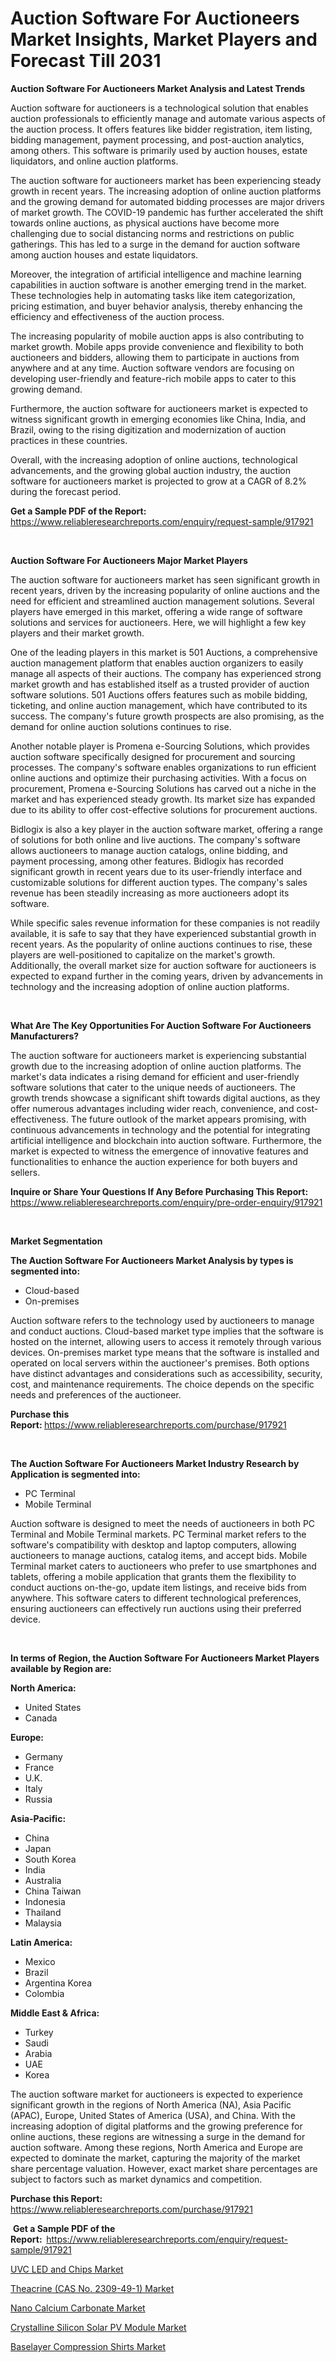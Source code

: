 <p><h1>Auction Software For Auctioneers Market Insights, Market Players and Forecast Till 2031</h1></p><p><strong>Auction Software For Auctioneers Market Analysis and Latest Trends</strong></p>
<p><p>Auction software for auctioneers is a technological solution that enables auction professionals to efficiently manage and automate various aspects of the auction process. It offers features like bidder registration, item listing, bidding management, payment processing, and post-auction analytics, among others. This software is primarily used by auction houses, estate liquidators, and online auction platforms.</p><p>The auction software for auctioneers market has been experiencing steady growth in recent years. The increasing adoption of online auction platforms and the growing demand for automated bidding processes are major drivers of market growth. The COVID-19 pandemic has further accelerated the shift towards online auctions, as physical auctions have become more challenging due to social distancing norms and restrictions on public gatherings. This has led to a surge in the demand for auction software among auction houses and estate liquidators.</p><p>Moreover, the integration of artificial intelligence and machine learning capabilities in auction software is another emerging trend in the market. These technologies help in automating tasks like item categorization, pricing estimation, and buyer behavior analysis, thereby enhancing the efficiency and effectiveness of the auction process.</p><p>The increasing popularity of mobile auction apps is also contributing to market growth. Mobile apps provide convenience and flexibility to both auctioneers and bidders, allowing them to participate in auctions from anywhere and at any time. Auction software vendors are focusing on developing user-friendly and feature-rich mobile apps to cater to this growing demand.</p><p>Furthermore, the auction software for auctioneers market is expected to witness significant growth in emerging economies like China, India, and Brazil, owing to the rising digitization and modernization of auction practices in these countries.</p><p>Overall, with the increasing adoption of online auctions, technological advancements, and the growing global auction industry, the auction software for auctioneers market is projected to grow at a CAGR of 8.2% during the forecast period.</p></p>
<p><strong>Get a Sample PDF of the Report:&nbsp;</strong> <a href="https://www.reliableresearchreports.com/enquiry/request-sample/917921">https://www.reliableresearchreports.com/enquiry/request-sample/917921</a></p>
<p>&nbsp;</p>
<p><strong>Auction Software For Auctioneers Major Market Players</strong></p>
<p><p>The auction software for auctioneers market has seen significant growth in recent years, driven by the increasing popularity of online auctions and the need for efficient and streamlined auction management solutions. Several players have emerged in this market, offering a wide range of software solutions and services for auctioneers. Here, we will highlight a few key players and their market growth.</p><p>One of the leading players in this market is 501 Auctions, a comprehensive auction management platform that enables auction organizers to easily manage all aspects of their auctions. The company has experienced strong market growth and has established itself as a trusted provider of auction software solutions. 501 Auctions offers features such as mobile bidding, ticketing, and online auction management, which have contributed to its success. The company's future growth prospects are also promising, as the demand for online auction solutions continues to rise.</p><p>Another notable player is Promena e-Sourcing Solutions, which provides auction software specifically designed for procurement and sourcing processes. The company's software enables organizations to run efficient online auctions and optimize their purchasing activities. With a focus on procurement, Promena e-Sourcing Solutions has carved out a niche in the market and has experienced steady growth. Its market size has expanded due to its ability to offer cost-effective solutions for procurement auctions.</p><p>Bidlogix is also a key player in the auction software market, offering a range of solutions for both online and live auctions. The company's software allows auctioneers to manage auction catalogs, online bidding, and payment processing, among other features. Bidlogix has recorded significant growth in recent years due to its user-friendly interface and customizable solutions for different auction types. The company's sales revenue has been steadily increasing as more auctioneers adopt its software.</p><p>While specific sales revenue information for these companies is not readily available, it is safe to say that they have experienced substantial growth in recent years. As the popularity of online auctions continues to rise, these players are well-positioned to capitalize on the market's growth. Additionally, the overall market size for auction software for auctioneers is expected to expand further in the coming years, driven by advancements in technology and the increasing adoption of online auction platforms.</p></p>
<p>&nbsp;</p>
<p><strong>What Are The Key Opportunities For Auction Software For Auctioneers Manufacturers?</strong></p>
<p><p>The auction software for auctioneers market is experiencing substantial growth due to the increasing adoption of online auction platforms. The market's data indicates a rising demand for efficient and user-friendly software solutions that cater to the unique needs of auctioneers. The growth trends showcase a significant shift towards digital auctions, as they offer numerous advantages including wider reach, convenience, and cost-effectiveness. The future outlook of the market appears promising, with continuous advancements in technology and the potential for integrating artificial intelligence and blockchain into auction software. Furthermore, the market is expected to witness the emergence of innovative features and functionalities to enhance the auction experience for both buyers and sellers.</p></p>
<p><strong>Inquire or Share Your Questions If Any Before Purchasing This Report:</strong> <a href="https://www.reliableresearchreports.com/enquiry/pre-order-enquiry/917921">https://www.reliableresearchreports.com/enquiry/pre-order-enquiry/917921</a></p>
<p>&nbsp;</p>
<p><strong>Market Segmentation</strong></p>
<p><strong>The Auction Software For Auctioneers Market Analysis by types is segmented into:</strong></p>
<p><ul><li>Cloud-based</li><li>On-premises</li></ul></p>
<p><p>Auction software refers to the technology used by auctioneers to manage and conduct auctions. Cloud-based market type implies that the software is hosted on the internet, allowing users to access it remotely through various devices. On-premises market type means that the software is installed and operated on local servers within the auctioneer's premises. Both options have distinct advantages and considerations such as accessibility, security, cost, and maintenance requirements. The choice depends on the specific needs and preferences of the auctioneer.</p></p>
<p><strong>Purchase this Report:&nbsp;</strong><a href="https://www.reliableresearchreports.com/purchase/917921">https://www.reliableresearchreports.com/purchase/917921</a></p>
<p>&nbsp;</p>
<p><strong>The Auction Software For Auctioneers Market Industry Research by Application is segmented into:</strong></p>
<p><ul><li>PC Terminal</li><li>Mobile Terminal</li></ul></p>
<p><p>Auction software is designed to meet the needs of auctioneers in both PC Terminal and Mobile Terminal markets. PC Terminal market refers to the software's compatibility with desktop and laptop computers, allowing auctioneers to manage auctions, catalog items, and accept bids. Mobile Terminal market caters to auctioneers who prefer to use smartphones and tablets, offering a mobile application that grants them the flexibility to conduct auctions on-the-go, update item listings, and receive bids from anywhere. This software caters to different technological preferences, ensuring auctioneers can effectively run auctions using their preferred device.</p></p>
<p>&nbsp;</p>
<p><strong>In terms of Region, the Auction Software For Auctioneers Market Players available by Region are:</strong></p>
<p>
    <p> <strong> North America: </strong>
        <ul>
            <li>United States</li>
            <li>Canada</li>
        </ul>
        </p> 
    <p> <strong> Europe: </strong>
        <ul>
            <li>Germany</li>
            <li>France</li>
            <li>U.K.</li>
            <li>Italy</li>
            <li>Russia</li>
        </ul>
        </p> 
    <p> <strong> Asia-Pacific: </strong>
        <ul>
            <li>China</li>
            <li>Japan</li>
            <li>South Korea</li>
            <li>India</li>
            <li>Australia</li>
            <li>China Taiwan</li>
            <li>Indonesia</li>
            <li>Thailand</li>
            <li>Malaysia</li>
        </ul>
        </p> 
    <p> <strong> Latin America: </strong>
        <ul>
            <li>Mexico</li>
            <li>Brazil</li>
            <li>Argentina Korea</li>
            <li>Colombia</li>
        </ul>
        </p> 
    <p> <strong> Middle East & Africa: </strong>
        <ul>
            <li>Turkey</li>
            <li>Saudi</li>
            <li>Arabia</li>
            <li>UAE</li>
            <li>Korea</li>
        </ul>
    </p>
    </p>
<p><p>The auction software market for auctioneers is expected to experience significant growth in the regions of North America (NA), Asia Pacific (APAC), Europe, United States of America (USA), and China. With the increasing adoption of digital platforms and the growing preference for online auctions, these regions are witnessing a surge in the demand for auction software. Among these regions, North America and Europe are expected to dominate the market, capturing the majority of the market share percentage valuation. However, exact market share percentages are subject to factors such as market dynamics and competition.</p></p>
<p><strong>Purchase this Report: </strong><a href="https://www.reliableresearchreports.com/purchase/917921">https://www.reliableresearchreports.com/purchase/917921</a></p>
<p>&nbsp;<strong>Get a Sample PDF of the Report:&nbsp;&nbsp;</strong><a href="https://www.reliableresearchreports.com/enquiry/request-sample/917921">https://www.reliableresearchreports.com/enquiry/request-sample/917921</a></p>
<p><strong></strong></p>
<p><p><a href="https://medium.com/@cathymaggio/uvc-led-and-chips-market-insights-into-market-cagr-market-trends-and-growth-strategies-3f36fa1b0f9a">UVC LED and Chips Market</a></p><p><a href="https://medium.com/@cathymaggio/theacrine-cas-no-2309-49-1-market-exploring-market-share-market-trends-and-future-growth-d9b2fd775c73">Theacrine (CAS No. 2309-49-1) Market</a></p><p><a href="https://medium.com/@cathymaggio/nano-calcium-carbonate-market-size-reveals-the-best-marketing-channels-in-global-industry-fccf03e98846">Nano Calcium Carbonate Market</a></p><p><a href="https://medium.com/@cathymaggio/crystalline-silicon-solar-pv-module-market-size-cagr-trends-2024-2030-a38a80e13404">Crystalline Silicon Solar PV Module Market</a></p><p><a href="https://medium.com/@cathymaggio/analyzing-baselayer-compression-shirts-market-global-industry-perspective-and-forecast-2024-to-f137eb173c5e">Baselayer Compression Shirts Market</a></p></p>